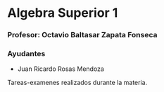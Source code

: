 # Algebra Superior 1

### Profesor: Octavio Baltasar Zapata Fonseca

### Ayudantes

- Juan Ricardo Rosas Mendoza

Tareas-examenes realizados durante la materia.
